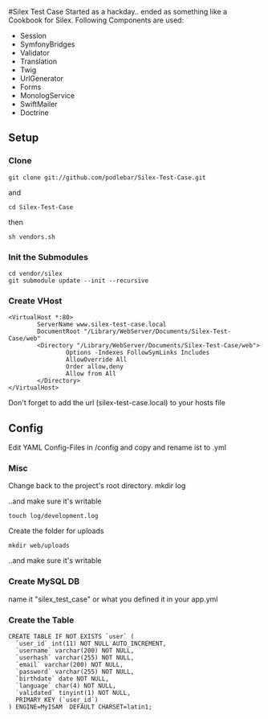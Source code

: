 #Silex Test Case
Started as a hackday.. ended as something like a Cookbook for Silex.
Following Components are used:
* Session
* SymfonyBridges
* Validator
* Translation
* Twig
* UrlGenerator
* Forms
* MonologService
* SwiftMailer
* Doctrine

## Setup

### Clone 
    git clone git://github.com/podlebar/Silex-Test-Case.git

and

    cd Silex-Test-Case
    
then

    sh vendors.sh
    
### Init the Submodules 

    cd vendor/silex
    git submodule update --init --recursive

### Create VHost
    <VirtualHost *:80>
            ServerName www.silex-test-case.local
            DocumentRoot "/Library/WebServer/Documents/Silex-Test-Case/web"
            <Directory "/Library/WebServer/Documents/Silex-Test-Case/web">
                    Options -Indexes FollowSymLinks Includes
                    AllowOverride All
                    Order allow,deny
                    Allow from All
            </Directory>
    </VirtualHost>
    
Don't forget to add the url (silex-test-case.local) to your hosts file 

## Config
Edit YAML Config-Files in /config and copy and rename ist to .yml
        
### Misc
Change back to the project's root directory.
    mkdir log
    
..and make sure it's writable

    touch log/development.log
    
Create the folder for uploads

    mkdir web/uploads
    
..and make sure it's writable

### Create MySQL DB
name it "silex_test_case" or what you defined it in your app.yml

### Create the Table
    CREATE TABLE IF NOT EXISTS `user` (
      `user_id` int(11) NOT NULL AUTO_INCREMENT,
      `username` varchar(200) NOT NULL,
      `userhash` varchar(255) NOT NULL,
      `email` varchar(200) NOT NULL,
      `password` varchar(255) NOT NULL,
      `birthdate` date NOT NULL,
      `language` char(4) NOT NULL,
      `validated` tinyint(1) NOT NULL,
      PRIMARY KEY (`user_id`)
    ) ENGINE=MyISAM  DEFAULT CHARSET=latin1;

